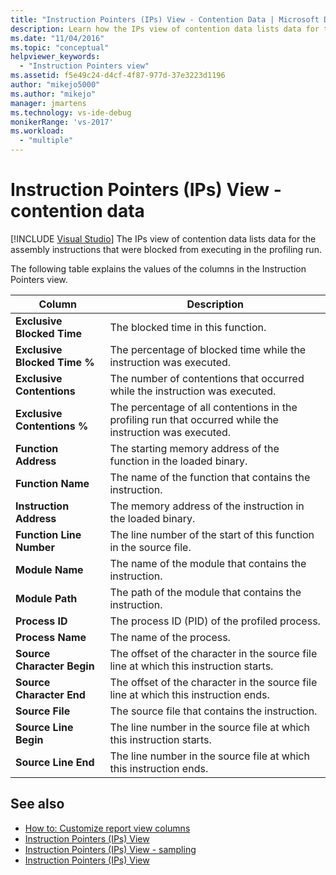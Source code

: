 ```yaml
---
title: "Instruction Pointers (IPs) View - Contention Data | Microsoft Docs"
description: Learn how the IPs view of contention data lists data for the assembly instructions that were blocked from executing in the profiling run.
ms.date: "11/04/2016"
ms.topic: "conceptual"
helpviewer_keywords:
  - "Instruction Pointers view"
ms.assetid: f5e49c24-d4cf-4f87-977d-37e3223d1196
author: "mikejo5000"
ms.author: "mikejo"
manager: jmartens
ms.technology: vs-ide-debug
monikerRange: 'vs-2017'
ms.workload:
  - "multiple"
---
```

# Instruction Pointers (IPs) View - contention data

 [!INCLUDE [Visual Studio](~/includes/applies-to-version/vs-not-mac.md)]
The IPs view of contention data lists data for the assembly instructions that were blocked from executing in the profiling run.

 The following table explains the values of the columns in the Instruction Pointers view.

|Column|Description|
|------------|-----------------|
|**Exclusive Blocked Time**|The blocked time in this function.|
|**Exclusive Blocked Time %**|The percentage of blocked time while the instruction was executed.|
|**Exclusive Contentions**|The number of contentions that occurred while the instruction was executed.|
|**Exclusive Contentions %**|The percentage of all contentions in the profiling run that occurred while the instruction was executed.|
|**Function Address**|The starting memory address of the function in the loaded binary.|
|**Function Name**|The name of the function that contains the instruction.|
|**Instruction Address**|The memory address of the instruction in the loaded binary.|
|**Function Line Number**|The line number of the start of this function in the source file.|
|**Module Name**|The name of the module that contains the instruction.|
|**Module Path**|The path of the module that contains the instruction.|
|**Process ID**|The process ID (PID) of the profiled process.|
|**Process Name**|The name of the process.|
|**Source Character Begin**|The offset of the character in the source file line at which this instruction starts.|
|**Source Character End**|The offset of the character in the source file line at which this instruction ends.|
|**Source File**|The source file that contains the instruction.|
|**Source Line Begin**|The line number in the source file at which this instruction starts.|
|**Source Line End**|The line number in the source file at which this instruction ends.|

## See also
- [How to: Customize report view columns](../profiling/how-to-customize-report-view-columns.md)
- [Instruction Pointers (IPs) View](../profiling/instruction-pointers-ips-view.md)
- [Instruction Pointers (IPs) View - sampling](../profiling/instruction-pointers-ips-view-dotnet-memory-sampling-data.md)
- [Instruction Pointers (IPs) View](../profiling/instruction-pointers-ips-view-sampling-data.md)
